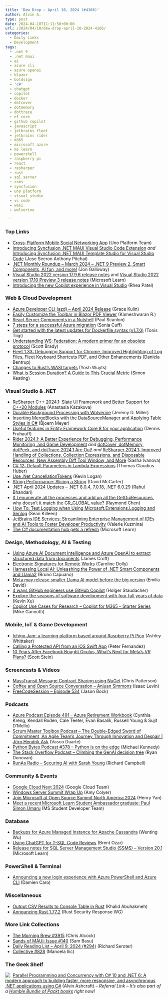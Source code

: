 ```yaml
---
title: 'Dew Drop – April 10, 2024 (#4166)'
author: Alvin A.
type: post
date: 2024-04-10T11:11:58+00:00
url: /2024/04/10/dew-drop-april-10-2024-4166/
categories:
  - Daily Links
  - Development
tags:
  - .net 9
  - .net maui
  - ai
  - azure cli
  - azure openai
  - blazor
  - boldsign
  - 'c#'
  - chatgpt
  - copilot
  - docker
  - dotcover
  - dotmemory
  - dottrace
  - ef core
  - github copilot
  - javascript
  - jetbrains fleet
  - jetbrains rider
  - m365
  - microsoft azure
  - ms learn
  - powershell
  - raspberry pi
  - react
  - resharper
  - rust
  - sql server
  - ssms
  - syncfusion
  - uno platform
  - visual studio
  - vs code
  - wasi
  - wolverine

---
```

### <a name="top"></a>Top Links

  * <a href="https://platform.uno/blog/hug-app/" target="_blank" rel="noopener">Cross-Platform Mobile Social Networking App</a> (Uno Platform Team)
  * <a href="https://www.syncfusion.com/blogs/post/maui-visual-studio-code-extension?utm_source=alvinashcraft&utm_medium=email&utm_campaign=alvinashcraft_blog_edmapr24" target="_blank" rel="noopener">Introducing Syncfusion .NET MAUI Visual Studio Code Extension</a> _and_ <a href="https://www.syncfusion.com/blogs/post/maui-template-studio-visual-studio-code?utm_source=alvinashcraft&utm_medium=email&utm_campaign=alvinashcraft_blog_edmapr24" target="_blank" rel="noopener">Introducing Syncfusion .NET MAUI Template Studio for Visual Studio Code</a> (Jose Seeron Anthony Pitchai)
  * <a href="https://dev.to/dotnet/net-monthly-roundup-march-2024-net-9-preview-2-smart-components-ai-fun-and-more-2iha" target="_blank" rel="noopener">.NET Monthly Roundup &#8211; March 2024 &#8211; .NET 9 Preview 2, Smart Components, AI fun, and more!</a> (Jon Galloway)
  * <a href="https://learn.microsoft.com/visualstudio/releases/2022/release-notes#17.9.6" target="_blank" rel="noopener">Visual Studio 2022 version 17.9.6 release notes</a> and <a href="https://learn.microsoft.com/visualstudio/releases/2022/release-notes-preview#17.10.0-pre.3.0" target="_blank" rel="noopener">Visual Studio 2022 version 17.10 Preview 3 release notes</a> (Microsoft Learn)
  * <a href="https://devblogs.microsoft.com/visualstudio/introducing-the-new-copilot-experience-in-visual-studio/" target="_blank" rel="noopener">Introducing the new Copilot experience in Visual Studio</a> (Rhea Patel)



### <a name="web"></a>Web & Cloud Development

  * <a href="https://devblogs.microsoft.com/azure-sdk/azure-developer-cli-azd-april-2024-release/" target="_blank" rel="noopener">Azure Developer CLI (azd) – April 2024 Release</a> (Grace Kulin)
  * <a href="https://www.syncfusion.com/blogs/post/customize-toolbar-blazor-pdf-viewer?utm_source=alvinashcraft&utm_medium=email&utm_campaign=alvinashcraft_blog_edmapr24" target="_blank" rel="noopener">Easily Customize the Toolbar in Blazor PDF Viewer</a> (Kameshwaran R.)
  * <a href="https://thenewstack.io/react-server-components-in-a-nutshell/" target="_blank" rel="noopener">React Server Components in a Nutshell</a> (Paul Scanlon)
  * <a href="https://techcommunity.microsoft.com/t5/itops-talk-blog/7-steps-for-a-successful-azure-migration/ba-p/4108598" target="_blank" rel="noopener">7 steps for a successful Azure migration</a> (Sonia Cuff)
  * <a href="https://www.docker.com/blog/new-dockerfile-capabilities-v1-7-0/" target="_blank" rel="noopener">Get started with the latest updates for Dockerfile syntax (v1.7.0)</a> (Tonis Tiigi)
  * <a href="https://www.scottbrady91.com/ws-federation/understanding-ws-federation" target="_blank" rel="noopener">Understanding WS-Federation: A modern primer for an obsolete protocol</a> (Scott Brady)
  * <a href="https://blog.jetbrains.com/fleet/2024/04/fleet-1-33-debugging-support-for-chrome-improved-highlighting-of-log-files-fleet-keyboard-shortcuts-pdf-and-other-enhancements/" target="_blank" rel="noopener">Fleet 1.33: Debugging Support for Chrome, Improved Highlighting of Log Files, Fleet Keyboard Shortcuts PDF, and Other Enhancements</a> (Daniela Bentrup)
  * <a href="https://blog.rust-lang.org/2024/04/09/updates-to-rusts-wasi-targets.html" target="_blank" rel="noopener">Changes to Rust&#8217;s WASI targets</a> (Yosh Wuyts)
  * <a href="https://jetpack.com/blog/session-duration/" target="_blank" rel="noopener">What is Session Duration? A Guide to This Crucial Metric</a> (Simon Keating)



### <a name="dotnet"></a>Visual Studio & .NET

  * <a href="https://blog.jetbrains.com/rscpp/2024/04/09/resharper-cpp-2024-1/" target="_blank" rel="noopener">ReSharper C++ 2024.1: Slate UI Framework and Better Support for C++20 Modules</a> (Anastasia Kazakova)
  * <a href="https://jeremydmiller.com/2024/04/09/durable-background-processing-with-wolverine/" target="_blank" rel="noopener">Durable Background Processing with Wolverine</a> (Jeremy D. Miller)
  * <a href="https://www.textcontrol.com/blog/2024/04/09/inserting-mergeblocks-with-the-datasourcemanager-and-applying-table-styles-in-csharp/" target="_blank" rel="noopener">Inserting MergeBlocks with the DataSourceManager and Applying Table Styles in C#</a> (Bjoern Meyer)
  * <a href="https://dateo-software.de/blog/entity-framework-8" target="_blank" rel="noopener">Useful features in Entity Framework Core 8 for your application</a> (Dennis Fruhauff)
  * <a href="https://blog.jetbrains.com/dotnet/2024/04/09/rider-2024-1/" target="_blank" rel="noopener">Rider 2024.1: A Better Experience for Debugging, Performance Monitoring, and Game Development</a> _and_ <a href="https://blog.jetbrains.com/dotnet/2024/04/09/dotnet-tools-241-release/" target="_blank" rel="noopener">dotCover, dotMemory, dotPeek, and dotTrace 2024.1 Are Out!</a> _and_ <a href="https://blog.jetbrains.com/dotnet/2024/04/09/resharper-2024-1/" target="_blank" rel="noopener">ReSharper 2024.1: Improved Handling of Collections, Collection Expressions, and Disposable Resources, New Assembly Diff Tool Window, and More</a> (Sasha Ivanova)
  * <a href="https://www.thomasclaudiushuber.com/2024/04/09/csharp-12-default-parameters-in-lambda-expressions/" target="_blank" rel="noopener">C# 12: Default Parameters in Lambda Expressions</a> (Thomas Claudius Huber)
  * <a href="https://www.aligneddev.net/blog/2024/dotnet-cancellation-tokens/" target="_blank" rel="noopener">Use .Net CancellationTokens</a> (Kevin Logan)
  * <a href="https://dotnettips.wordpress.com/2024/04/10/string-performance-slicing-a-string/" target="_blank" rel="noopener">String Performance: Slicing a String</a> (David McCarter)
  * <a href="https://devblogs.microsoft.com/dotnet/april-2024-updates/" target="_blank" rel="noopener">.NET April 2024 Updates – .NET 8.0.4, 7.0.18, .NET 6.0.29</a> (Rahul Bhandari)
  * <a href="https://devblogs.microsoft.com/oldnewthing/20240409-00/?p=109630" target="_blank" rel="noopener">If I enumerate all the processes and add up all the Get&shy;Gui&shy;Resources, why doesn’t it match the GR_GLOBAL value?</a> (Raymond Chen)
  * <a href="https://seankilleen.com/2024/04/how-to-test-logging-when-using-microsoft-extensions-logging-and-serilog/" target="_blank" rel="noopener">How To: Test Logging when Using Microsoft.Extensions.Logging and Serilog</a> (Sean Killeen)
  * <a href="https://blog.jetbrains.com/blog/2024/04/09/jetbrains-ide-services-released/" target="_blank" rel="noopener">JetBrains IDE Services: Streamlining Enterprise Management of IDEs and AI Tools to Foster Developer Productivity</a> (Valerie Kuzmina)
  * <a href="https://learn.microsoft.com/dotnet/csharp/" target="_blank" rel="noopener">The C# documentation hub gets a refresh</a> (Microsoft Learn)



### <a name="design"></a>Design, Methodology, AI & Testing

  * <a href="https://techcommunity.microsoft.com/t5/azure-for-isv-and-startups/using-azure-ai-document-intelligence-and-azure-openai-to-extract/ba-p/4107746" target="_blank" rel="noopener">Using Azure AI Document Intelligence and Azure OpenAI to extract structured data from documents</a> (James Croft)
  * <a href="https://boldsign.com/blogs/electronic-signatures-for-remote-works/?utm_source=alvinashcraft&utm_medium=email&utm_campaign=alvinashcraft_blog_edmapr24" target="_blank" rel="noopener">Electronic Signatures for Remote Works</a> (Caroline Dolly)
  *  <a href="https://dev.to/azure/harnessing-local-ai-unleashing-the-power-of-net-smart-components-and-llama2-11ba" target="_blank" rel="noopener">Harnessing Local AI: Unleashing the Power of .NET Smart Components and Llama2</a> (Bruno Capuano)
  * <a href="https://www.theverge.com/2024/4/9/24125217/meta-llama-smaller-lightweight-model-ai" target="_blank" rel="noopener">Meta may release smaller Llama AI model before the big version</a> (Emilia David)
  * <a href="https://github.blog/2024-04-09-4-ways-github-engineers-use-github-copilot/" target="_blank" rel="noopener">4 ways GitHub engineers use GitHub Copilot</a> (Holger Staudacher)
  * <a href="https://github.blog/2024-04-09-explore-the-seasons-of-software-development-with-four-full-years-of-data/" target="_blank" rel="noopener">Explore the seasons of software development with four full years of data</a> (Kevin Xu)
  * <a href="https://techcommunity.microsoft.com/t5/healthcare-and-life-sciences/copilot-use-cases-for-research-copilot-for-m365-starter-series/ba-p/4110293" target="_blank" rel="noopener">Copilot Use Cases for Research – Copilot for M365 – Starter Series</a> (Mike Gannotti)



### <a name="mobile"></a>Mobile, IoT & Game Development

  * <a href="https://www.raspberrypi.com/news/ichigo-jam-a-learning-platform-based-around-raspberry-pi-pico/" target="_blank" rel="noopener">Ichigo Jam: a learning platform based around Raspberry Pi Pico</a> (Ashley Whittaker)
  * <a href="https://auth0.com/blog/calling-protected-apis-from-ios-swift/" target="_blank" rel="noopener">Calling a Protected API from an iOS Swift App</a> (Peter Fernandez)
  * <a href="https://www.cnet.com/tech/computing/ten-years-after-facebook-bought-oculus-whats-next-for-metas-vr-plans/" target="_blank" rel="noopener">10 Years After Facebook Bought Oculus, What&#8217;s Next for Meta&#8217;s VR Plans?</a> (Scott Stein)



### <a name="videos"></a>Screencasts & Videos

  * <a href="http://www.youtube.com/watch?v=5i_VQBYvTIQ" target="_blank" rel="noopener">MassTransit Message Contract Sharing using NuGet</a> (Chris Patterson)
  * <a href="http://www.youtube.com/watch?v=u9Rc3OVtYho" target="_blank" rel="noopener">Coffee and Open Source Conversation &#8211; Anjuan Simmons</a> (Isaac Levin)
  * <a href="http://www.youtube.com/watch?v=sAfSOYX9q4Y" target="_blank" rel="noopener">FreeCodeSession &#8211; Episode 534</a> (Jason Bock)



### <a name="podcasts"></a>Podcasts

  * <a href="http://azpodcast.azurewebsites.net/post/Episode-491-Azure-Retirement-Workbook" target="_blank" rel="noopener">Azure Podcast Episode 491 &#8211; Azure Retirement Workbook</a> (Cynthia Kreng, Kendall Roden, Cale Teeter, Evan Basalik, Russell Young & Sujit D&#8217;Mello)
  * <a href="https://scrummastertoolbox.libsyn.com/the-double-edged-sword-of-commitment-an-agile-teams-journey-through-innovation-and-despair-jrn-hendrik-ask" target="_blank" rel="noopener">Scrum Master Toolbox Podcast &#8211; The Double-Edged Sword of Commitment, An Agile Team&#8217;s Journey Through Innovation and Despair | Jörn Hendrik Ask</a> (Vasco Duarte)
  * <a href="https://pythonbytes.fm/episodes/show/378/python-is-on-the-edge" target="_blank" rel="noopener">Python Bytes Podcast #378 &#8211; Python is on the edge</a> (Michael Kennedy)
  * <a href="https://stackoverflow.blog/2024/04/10/climbing-the-genai-decision-tree/" target="_blank" rel="noopener">The Stack Overflow Podcast &#8211; Climbing the GenAI decision tree</a> (Ryan Donovan)
  * <a href="https://runasradio.com/Shows/Show/927" target="_blank" rel="noopener">RunAs Radio &#8211; Securing AI with Sarah Young</a> (Richard Campbell)



### <a name="events"></a>Community & Events

  * <a href="https://blog.google/products/google-cloud/google-cloud-next-2024/" target="_blank" rel="noopener">Google Cloud Next 2024</a> (Google Cloud Team)
  * <a href="https://techcommunity.microsoft.com/t5/itops-talk-blog/windows-server-summit-wrap-up/ba-p/4109224" target="_blank" rel="noopener">Windows Server Summit Wrap Up</a> (Amy Colyer)
  * <a href="https://cloudblogs.microsoft.com/opensource/2024/04/09/join-microsoft-at-open-source-summit-north-america-2024/" target="_blank" rel="noopener">Join Microsoft at Open Source Summit North America 2024</a> (Henry Yan)
  * <a href="https://techcommunity.microsoft.com/t5/student-developer-blog/meet-a-recent-microsoft-learn-student-ambassador-graduate-paul/ba-p/4109263" target="_blank" rel="noopener">Meet a recent Microsoft Learn Student Ambassador graduate: Paul Simon Umaru</a> (MS Student Developer Team)



### <a name="sql"></a>Database

  * <a href="https://devblogs.microsoft.com/cosmosdb/backups-for-azure-managed-instance-for-apache-cassandra/" target="_blank" rel="noopener">Backups for Azure Managed Instance for Apache Cassandra</a> (Wenting Wu)
  * <a href="https://www.brentozar.com/archive/2024/04/using-chatgpt-for-t-sql-code-reviews/" target="_blank" rel="noopener">Using ChatGPT for T-SQL Code Reviews</a> (Brent Ozar)
  * <a href="https://learn.microsoft.com/en-us/sql/ssms/release-notes-ssms?view=sql-server-ver16#201" target="_blank" rel="noopener">Release notes for SQL Server Management Studio (SSMS) &#8211; Version 20.1</a> (Microsoft Learn)



### <a name="ps"></a>PowerShell & Terminal

  * <a href="https://techcommunity.microsoft.com/t5/azure-tools-blog/announcing-a-new-login-experience-with-azure-powershell-and/ba-p/4109357" target="_blank" rel="noopener">Announcing a new login experience with Azure PowerShell and Azure CLI</a> (Damien Caro)



### <a name="misc"></a>Miscellaneous

  * <a href="https://khalidabuhakmeh.com/output-csv-results-to-console-table-in-rust" target="_blank" rel="noopener">Output CSV Results to Console Table in Rust</a> (Khalid Abuhakmeh)
  * <a href="https://blog.rust-lang.org/2024/04/09/Rust-1.77.2.html" target="_blank" rel="noopener">Announcing Rust 1.77.2</a> (Rust Security Response WG)



### <a name="links"></a>More Link Collections

  * <a href="https://blog.cwa.me.uk/2024/04/10/the-morning-brew-3915/" target="_blank" rel="noopener">The Morning Brew #3915</a> (Chris Alcock)
  * <a href="https://www.telerik.com/blogs/sands-maui-issue-140" target="_blank" rel="noopener">Sands of MAUI: Issue #140</a> (Sam Basu)
  * <a href="https://seroter.com/2024/04/09/daily-reading-list-april-9-2024-294/" target="_blank" rel="noopener">Daily Reading List – April 9, 2024 (#294)</a> (Richard Seroter)
  * <a href="https://tympanus.net/codrops/collective/collective-827/" target="_blank" rel="noopener">Collective #828</a> (Manoela Ilic)



### <a name="shelf"></a>The Geek Shelf

<a href="https://www.amazon.com/dp/1803243678/?tag=amavin-20" target="_blank" rel="noopener"><img decoding="async" align="left" style="margin: 0px 4px 0px 0px; border: 0px currentcolor; border-image: none; float: left; display: inline; background-image: none;" src="https://m.media-amazon.com/images/I/51JILwx8jkL._SS135_.jpg" border="0" /></a>&nbsp;<a href="https://www.amazon.com/dp/1803243678/?tag=amavin-20" target="_blank" rel="noopener">Parallel Programming and Concurrency with C# 10 and .NET 6: A modern approach to building faster, more responsive, and asynchronous .NET applications using C#</a> (Alvin Ashcraft) _&#8211; Referral Link &#8211; It&#8217;s also part of a_ <a href="https://www.humblebundle.com/books/mastery-c-sharp-and-dot-net-awaits-packt-books?partner=morningdew" target="_blank" rel="noopener"><em>Humble Bundle of Packt books</em></a> _right now!_